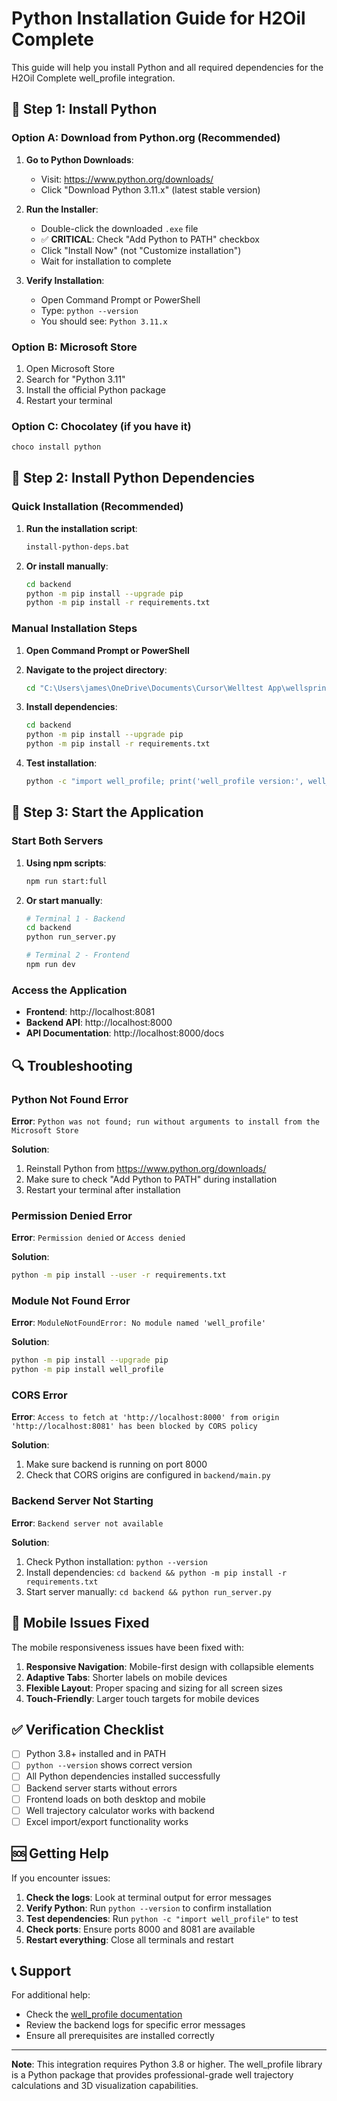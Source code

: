 # Python Installation Guide for H2Oil Complete

This guide will help you install Python and all required dependencies for the H2Oil Complete well_profile integration.

## 🐍 Step 1: Install Python

### Option A: Download from Python.org (Recommended)

1. **Go to Python Downloads**:
   - Visit: https://www.python.org/downloads/
   - Click "Download Python 3.11.x" (latest stable version)

2. **Run the Installer**:
   - Double-click the downloaded `.exe` file
   - ✅ **CRITICAL**: Check "Add Python to PATH" checkbox
   - Click "Install Now" (not "Customize installation")
   - Wait for installation to complete

3. **Verify Installation**:
   - Open Command Prompt or PowerShell
   - Type: `python --version`
   - You should see: `Python 3.11.x`

### Option B: Microsoft Store

1. Open Microsoft Store
2. Search for "Python 3.11"
3. Install the official Python package
4. Restart your terminal

### Option C: Chocolatey (if you have it)

```powershell
choco install python
```

## 🔧 Step 2: Install Python Dependencies

### Quick Installation (Recommended)

1. **Run the installation script**:
   ```bash
   install-python-deps.bat
   ```

2. **Or install manually**:
   ```bash
   cd backend
   python -m pip install --upgrade pip
   python -m pip install -r requirements.txt
   ```

### Manual Installation Steps

1. **Open Command Prompt or PowerShell**
2. **Navigate to the project directory**:
   ```bash
   cd "C:\Users\james\OneDrive\Documents\Cursor\Welltest App\wellspring-calculator"
   ```

3. **Install dependencies**:
   ```bash
   cd backend
   python -m pip install --upgrade pip
   python -m pip install -r requirements.txt
   ```

4. **Test installation**:
   ```bash
   python -c "import well_profile; print('well_profile version:', well_profile.__version__)"
   ```

## 🚀 Step 3: Start the Application

### Start Both Servers

1. **Using npm scripts**:
   ```bash
   npm run start:full
   ```

2. **Or start manually**:
   ```bash
   # Terminal 1 - Backend
   cd backend
   python run_server.py

   # Terminal 2 - Frontend
   npm run dev
   ```

### Access the Application

- **Frontend**: http://localhost:8081
- **Backend API**: http://localhost:8000
- **API Documentation**: http://localhost:8000/docs

## 🔍 Troubleshooting

### Python Not Found Error

**Error**: `Python was not found; run without arguments to install from the Microsoft Store`

**Solution**:
1. Reinstall Python from https://www.python.org/downloads/
2. Make sure to check "Add Python to PATH" during installation
3. Restart your terminal after installation

### Permission Denied Error

**Error**: `Permission denied` or `Access denied`

**Solution**:
```bash
python -m pip install --user -r requirements.txt
```

### Module Not Found Error

**Error**: `ModuleNotFoundError: No module named 'well_profile'`

**Solution**:
```bash
python -m pip install --upgrade pip
python -m pip install well_profile
```

### CORS Error

**Error**: `Access to fetch at 'http://localhost:8000' from origin 'http://localhost:8081' has been blocked by CORS policy`

**Solution**:
1. Make sure backend is running on port 8000
2. Check that CORS origins are configured in `backend/main.py`

### Backend Server Not Starting

**Error**: `Backend server not available`

**Solution**:
1. Check Python installation: `python --version`
2. Install dependencies: `cd backend && python -m pip install -r requirements.txt`
3. Start server manually: `cd backend && python run_server.py`

## 📱 Mobile Issues Fixed

The mobile responsiveness issues have been fixed with:

1. **Responsive Navigation**: Mobile-first design with collapsible elements
2. **Adaptive Tabs**: Shorter labels on mobile devices
3. **Flexible Layout**: Proper spacing and sizing for all screen sizes
4. **Touch-Friendly**: Larger touch targets for mobile devices

## ✅ Verification Checklist

- [ ] Python 3.8+ installed and in PATH
- [ ] `python --version` shows correct version
- [ ] All Python dependencies installed successfully
- [ ] Backend server starts without errors
- [ ] Frontend loads on both desktop and mobile
- [ ] Well trajectory calculator works with backend
- [ ] Excel import/export functionality works

## 🆘 Getting Help

If you encounter issues:

1. **Check the logs**: Look at terminal output for error messages
2. **Verify Python**: Run `python --version` to confirm installation
3. **Test dependencies**: Run `python -c "import well_profile"` to test
4. **Check ports**: Ensure ports 8000 and 8081 are available
5. **Restart everything**: Close all terminals and restart

## 📞 Support

For additional help:
- Check the [well_profile documentation](https://github.com/pro-well-plan/well_profile)
- Review the backend logs for specific error messages
- Ensure all prerequisites are installed correctly

---

**Note**: This integration requires Python 3.8 or higher. The well_profile library is a Python package that provides professional-grade well trajectory calculations and 3D visualization capabilities.
